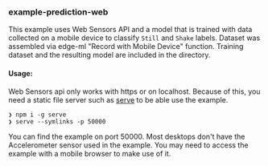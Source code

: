 ### example-prediction-web

This example uses Web Sensors API and a model that is trained with data collected on a mobile device to classify `Still` and `Shake` labels. Dataset was assembled via edge-ml "Record with Mobile Device" function. Training dataset and the resulting model are included in the directory.

#### Usage:

Web Sensors api only works with https or on localhost. Because of this, you need a static file server such as [serve](https://github.com/vercel/serve) to be able use the example.

```
❯ npm i -g serve
❯ serve --symlinks -p 50000
```

You can find the example on port 50000.
Most desktops don't have the Accelerometer sensor used in the example. You may need to access the example with a mobile browser to make use of it. 